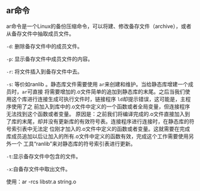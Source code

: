 ## ar命令

​	ar命令是一个Linux的备份压缩命令，可以将建、修改备存文件（archive），或者从备存文件中抽取成员文件。  

`-d`: 删除备存文件中的成员文件。

`-p`: 显示备存文件中成员文件的内容。

`-r`: 将文件插入到备存文件中去。

`-s`: 等价如ranlib 。静态库文件需要使用 `ar`来创建和维护。当给静态库增建一个成员时，`ar`可直接 将需要增加的.o文件简单的追加到静态库的末尾。之后当我们使用这个库进行连接生成可执行文件时，链接程序 `ld`却提示错误，这可能是，主程序使用了之 前加入到库中的.o文件中定义的一个函数或者全局变量，但连接程序无法找到这个函数或者变量。 原因是：之前我们将编译完成的.o文件直接加入到了库的末尾，却并没有更新库的有效符号表。连接程序进行连接时，在静态库的符号索引表中无法定 位刚才加入的.o文件中定义的函数或者变量。这就需要在完成库成员追加以后让加入的所有.o文件中定义的函数有效，完成这个工作需要使用另外一个 工具“ranlib”来对静态库的符号索引表进行更新。  

`-t`:显示备存文件中包含的文件。

`-x`:自备存文件中取出文件。  

使用：ar -rcs libstr.a string.o
